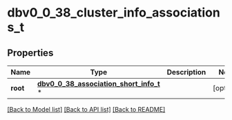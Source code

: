 # dbv0_0_38_cluster_info_associations_t

## Properties
Name | Type | Description | Notes
------------ | ------------- | ------------- | -------------
**root** | [**dbv0_0_38_association_short_info_t**](dbv0_0_38_association_short_info.md) \* |  | [optional] 

[[Back to Model list]](../README.md#documentation-for-models) [[Back to API list]](../README.md#documentation-for-api-endpoints) [[Back to README]](../README.md)



